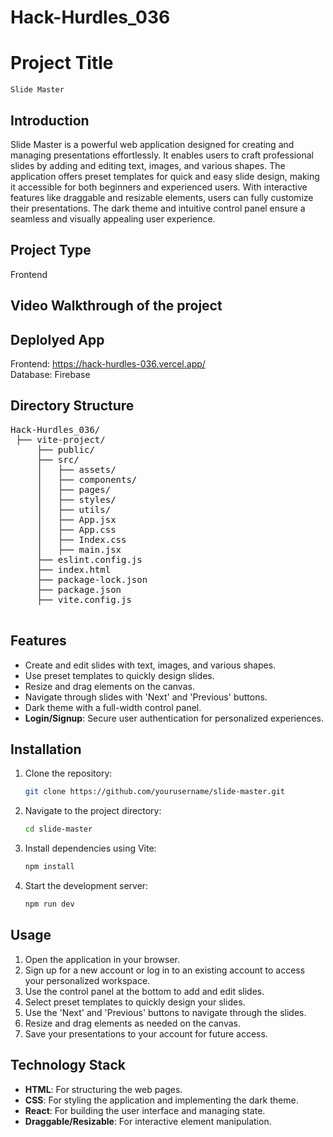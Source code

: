 # Hack-Hurdles_036
# Project Title
    Slide Master

## Introduction
Slide Master is a powerful web application designed for creating and managing presentations effortlessly. It enables users to craft professional slides by adding and editing text, images, and various shapes. The application offers preset templates for quick and easy slide design, making it accessible for both beginners and experienced users. With interactive features like draggable and resizable elements, users can fully customize their presentations. The dark theme and intuitive control panel ensure a seamless and visually appealing user experience.

## Project Type
Frontend 

## Video Walkthrough of the project

## Deplolyed App
Frontend: https://hack-hurdles-036.vercel.app/ </br>
Database: Firebase


## Directory Structure
<pre>Hack-Hurdles_036/
 ├── vite-project/
     ├── public/
     ├── src/
     │   ├── assets/
     │   ├── components/
     │   ├── pages/
     │   ├── styles/
     │   ├── utils/
     │   ├── App.jsx
     │   ├── App.css
     │   ├── Index.css
     │   ├── main.jsx
     ├── eslint.config.js
     ├── index.html
     ├── package-lock.json
     ├── package.json
     ├── vite.config.js 
  
</pre>

## Features

- Create and edit slides with text, images, and various shapes.
- Use preset templates to quickly design slides.
- Resize and drag elements on the canvas.
- Navigate through slides with 'Next' and 'Previous' buttons.
- Dark theme with a full-width control panel.
- **Login/Signup**: Secure user authentication for personalized experiences.



## Installation

1. Clone the repository:

    ```bash
    git clone https://github.com/yourusername/slide-master.git
    ```

2. Navigate to the project directory:

    ```bash
    cd slide-master
    ```

3. Install dependencies using Vite:

    ```bash
    npm install
    ```

4. Start the development server:

    ```bash
    npm run dev
    ```

## Usage

1. Open the application in your browser.
2. Sign up for a new account or log in to an existing account to access your personalized workspace.
3. Use the control panel at the bottom to add and edit slides.
4. Select preset templates to quickly design your slides.
5. Use the 'Next' and 'Previous' buttons to navigate through the slides.
6. Resize and drag elements as needed on the canvas.
7. Save your presentations to your account for future access.


## Technology Stack

- **HTML**: For structuring the web pages.
- **CSS**: For styling the application and implementing the dark theme.
- **React**: For building the user interface and managing state.
- **Draggable/Resizable**: For interactive element manipulation.



